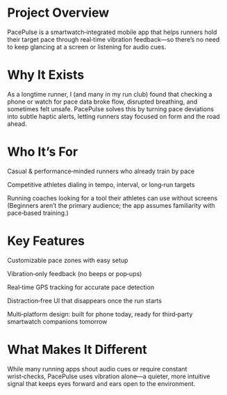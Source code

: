 # Project Overview
PacePulse is a smartwatch‑integrated mobile app that helps runners hold their target pace through real‑time vibration feedback—so there’s no need to keep glancing at a screen or listening for audio cues.

# Why It Exists
As a longtime runner, I (and many in my run club) found that checking a phone or watch for pace data broke flow, disrupted breathing, and sometimes felt unsafe. PacePulse solves this by turning pace deviations into subtle haptic alerts, letting runners stay focused on form and the road ahead.

# Who It’s For
Casual & performance‑minded runners who already train by pace

Competitive athletes dialing in tempo, interval, or long‑run targets

Running coaches looking for a tool their athletes can use without screens
(Beginners aren’t the primary audience; the app assumes familiarity with pace‑based training.)

# Key Features
Customizable pace zones with easy setup

Vibration‑only feedback (no beeps or pop‑ups)

Real‑time GPS tracking for accurate pace detection

Distraction‑free UI that disappears once the run starts

Multi‑platform design: built for phone today, ready for third‑party smartwatch companions tomorrow

# What Makes It Different
While many running apps shout audio cues or require constant wrist‑checks, PacePulse uses vibration alone—a quieter, more intuitive signal that keeps eyes forward and ears open to the environment.
